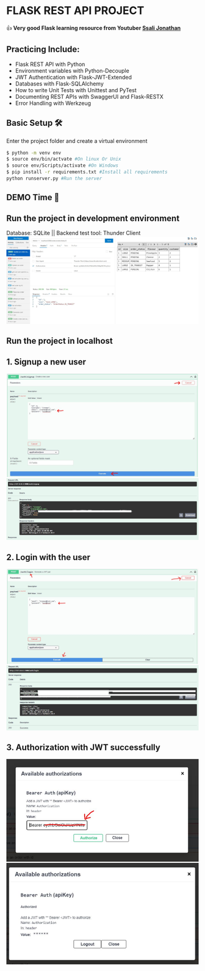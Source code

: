 # FLASK REST API PROJECT

👍 **Very good Flask learning resource from Youtuber [Ssali Jonathan](https://www.youtube.com/watch?v=OEZxEY_wdN4&list=PLEt8Tae2spYnFMndU9EM082imnnzke07J)**

## Practicing Include:

- Flask REST API with Python
- Environment variables with Python-Decouple
- JWT Authentication with Flask-JWT-Extended
- Databases with Flask-SQLAlchemy
- How to write Unit Tests with Unittest and PyTest
- Documenting REST APIs with SwaggerUI and Flask-RESTX
- Error Handling with Werkzeug

## Basic Setup 🛠️

Enter the project folder and create a virtual environment

```bash
$ python -m venv env
$ source env/bin/actvate #On linux Or Unix
$ source env/Scripts/activate #On Windows
$ pip install -r requirements.txt #Install all requirements
python runserver.py #Run the server
```

## DEMO Time 🛒

## Run the project in development environment

Database: SQLite || Backend test tool: Thunder Client
![screenshot1](screencut/flaskapi.jpg)

## Run the project in localhost

## 1. Signup a new user

![screenshot1](screencut/signup.jpg)
![screenshot1](screencut/signup2.jpg)

## 2. Login with the user

![screenshot1](screencut/login1.jpg)
![screenshot1](screencut/login2.jpg)

## 3. Authorization with JWT successfully

![screenshot1](screencut/jwt1.jpg)
![screenshot1](screencut/jwt2.jpg)
